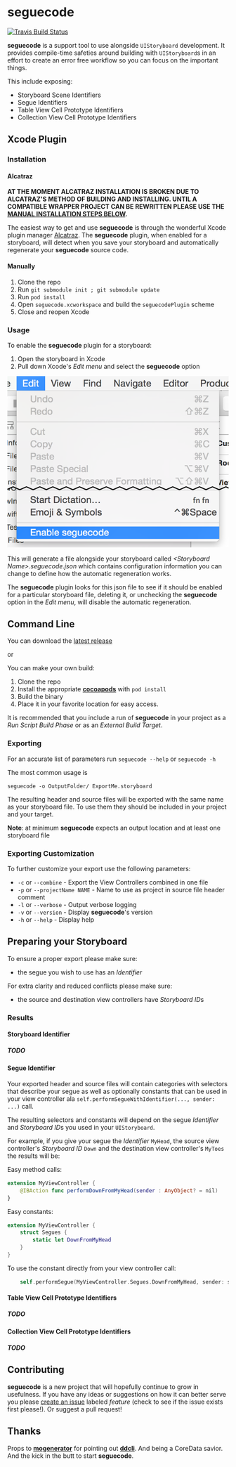 # seguecode

[![Travis Build Status](http://img.shields.io/travis/Adorkable/seguecode.svg?style=flat)](https://travis-ci.org/Adorkable/seguecode)

**seguecode** is a support tool to use alongside `UIStoryboard` development. It provides compile-time safeties around building with `UIStoryboard`s in an effort to create an error free workflow so you can focus on the important things.

This include exposing:

* Storyboard Scene Identifiers
* Segue Identifiers
* Table View Cell Prototype Identifiers
* Collection View Cell Prototype Identifiers

## Xcode Plugin

### Installation

#### Alcatraz
**AT THE MOMENT ALCATRAZ INSTALLATION IS BROKEN DUE TO ALCATRAZ'S METHOD OF BUILDING AND INSTALLING. 
UNTIL A COMPATIBLE WRAPPER PROJECT CAN BE REWRITTEN PLEASE USE THE [MANUAL INSTALLATION STEPS BELOW](https://github.com/Adorkable/seguecode/blob/master/README.md#manually).**

The easiest way to get and use **seguecode** is through the wonderful Xcode plugin manager [Alcatraz](http://alcatraz.io/). The **seguecode** plugin, when enabled for a storyboard, will detect when you save your storyboard and automatically regenerate your **seguecode** source code.

#### Manually 
1. Clone the repo
2. Run `git submodule init ; git submodule update`
3. Run `pod install`
4. Open `seguecode.xcworkspace` and build the `seguecodePlugin` scheme
5. Close and reopen Xcode

### Usage
To enable the **seguecode** plugin for a storyboard:

1. Open the storyboard in Xcode
2. Pull down Xcode's *Edit menu* and select the **seguecode** option

![Plugin Screenshot](https://raw.githubusercontent.com/Adorkable/seguecode/master/README/Edit_and_Menubar.png)

This will generate a file alongside your storyboard called *&lt;Storyboard Name&gt;.seguecode.json* which contains configuration information you can change to define how the automatic regeneration works. 

The **seguecode** plugin looks for this json file to see if it should be enabled for a particular storyboard file, deleting it, or unchecking the **seguecode** option in the *Edit menu*, will disable the automatic regeneration.

## Command Line
You can download the [latest release](https://github.com/Adorkable/seguecode/releases/latest)

or 

You can make your own build:

1. Clone the repo
2. Install the appropriate **[cocoapods](http://cocoapods.org)** with `pod install`
3. Build the binary
4. Place it in your favorite location for easy access.

It is recommended that you include a run of **seguecode** in your project as a *Run Script Build Phase* or as an *External Build Target*.

### Exporting
For an accurate list of parameters run `seguecode --help` or `seguecode -h`

The most common usage is

``` Shell
seguecode -o OutputFolder/ ExportMe.storyboard
```

The resulting header and source files will be exported with the same name as your storyboard file. To use them they should be included in your project and your target. 

**Note**: at minimum **seguecode** expects an output location and at least one storyboard file

### Exporting Customization
To further customize your export use the following parameters:

* `-c` or `--combine` - Export the View Controllers combined in one file
* `-p` or `--projectName NAME` - Name to use as project in source file header comment
* `-l` or `--verbose` - Output verbose logging
* `-v` or `--version` - Display **seguecode**'s version
* `-h` or `--help` - Display help

## Preparing your Storyboard
To ensure a proper export please make sure:

* the segue you wish to use has an *Identifier*

For extra clarity and reduced conflicts please make sure:

* the source and destination view controllers have *Storyboard ID*s

### Results

#### Storyboard Identifier
##### TODO

#### Segue Identifier

Your exported header and source files will contain categories with selectors that describe your segue as well as optionally constants that can be used in your view controller ala `self.performSegueWithIdentifier(..., sender: ...)` call.

The resulting selectors and constants will depend on the segue *Identifier* and *Storyboard ID*s you used in your `UIStoryboard`.

For example, if you give your segue the *Identifier* `MyHead`, the source view controller's *Storyboard ID* `Down` and the destination view controller's `MyToes` the results will be:

Easy method calls:

``` Swift
extension MyViewController {
    @IBAction func performDownFromMyHead(sender : AnyObject? = nil)
}    
```

Easy constants:

``` Swift
extension MyViewController {
    struct Segues {
        static let DownFromMyHead
    }
}
```
	
To use the constant directly from your view controller call:

``` Swift
    self.performSegue(MyViewController.Segues.DownFromMyHead, sender: sender)
```

#### Table View Cell Prototype Identifiers
##### TODO

#### Collection View Cell Prototype Identifiers
##### TODO

## Contributing
**seguecode** is a new project that will hopefully continue to grow in usefulness. If you have any ideas or suggestions on how it can better serve you please [create an issue](https://github.com/Adorkable/seguecode/issues/new) labeled *feature* (check to see if the issue exists first please!). Or suggest a  pull request!


## Thanks

Props to **[mogenerator](https://github.com/rentzsch/mogenerator)** for pointing out **[ddcli](https://github.com/ddribin/ddcli)**. And being a CoreData savior. And the kick in the butt to start **seguecode**. 
